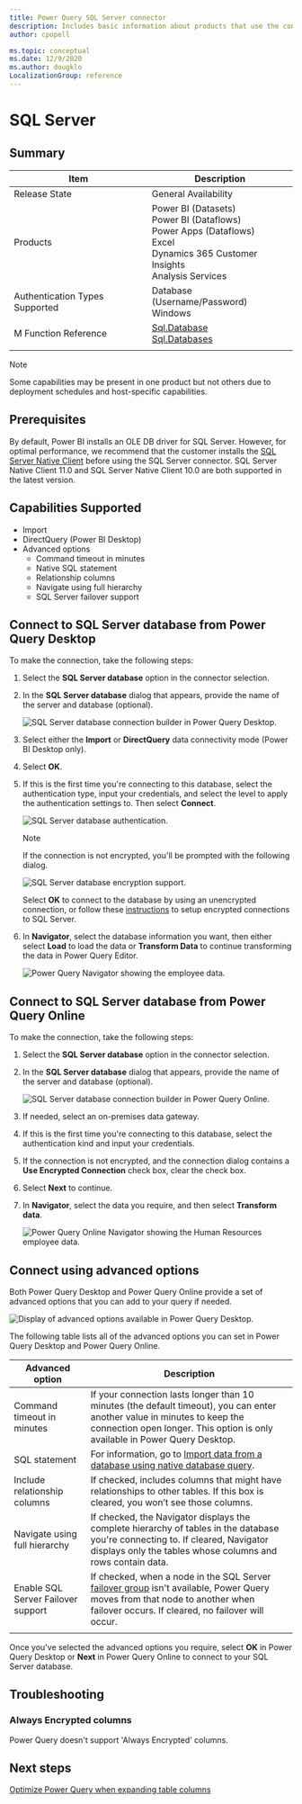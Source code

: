```yaml
---
title: Power Query SQL Server connector
description: Includes basic information about products that use the connector, supported authentication types, prerequisites, and connection instructions.
author: cpopell

ms.topic: conceptual
ms.date: 12/9/2020
ms.author: dougklo
LocalizationGroup: reference
---
```


# SQL Server
 
## Summary
 
| Item | Description |
| ---- | ----------- |
| Release State | General Availability |
| Products | Power BI (Datasets)<br/>Power BI (Dataflows)<br/>Power Apps (Dataflows)<br/>Excel<br/>Dynamics 365 Customer Insights<br/>Analysis Services |
| Authentication Types Supported | Database (Username/Password)<br/>Windows |
| M Function Reference | [Sql.Database](/powerquery-m/sql-database)<br/>[Sql.Databases](/powerquery-m/sql-databases) |
| | |

>[!Note]
> Some capabilities may be present in one product but not others due to deployment schedules and host-specific capabilities.
 
## Prerequisites
By default, Power BI installs an OLE DB driver for SQL Server. However, for optimal performance, we recommend that the customer installs the [SQL Server Native Client](/sql/relational-databases/native-client/applications/installing-sql-server-native-client) before using the SQL Server connector. SQL Server Native Client 11.0 and SQL Server Native Client 10.0 are both supported in the latest version.

 
## Capabilities Supported
* Import
* DirectQuery (Power BI Desktop)
* Advanced options
    * Command timeout in minutes
    * Native SQL statement
    * Relationship columns
    * Navigate using full hierarchy
    * SQL Server failover support
    
## Connect to SQL Server database from Power Query Desktop

To make the connection, take the following steps:
 
1. Select the **SQL Server database** option in the connector selection.
 
2. In the **SQL Server database** dialog that appears, provide the name of the server and database (optional). 

   ![SQL Server database connection builder in Power Query Desktop.](./media/sql-server-database/select-database-desktop.png)

3. Select either the **Import** or **DirectQuery** data connectivity mode (Power BI Desktop only).

4. Select **OK**.

5. If this is the first time you're connecting to this database, select the authentication type, input your credentials, and select the level to apply the authentication settings to. Then select **Connect**.

   ![SQL Server database authentication.](./media/sql-server-database/signin-desktop.png)

   >[!Note]
   > If the connection is not encrypted, you'll be prompted with the following dialog.

   ![SQL Server database encryption support.](../images/EncryptionWarning.png)

    Select **OK** to connect to the database by using an unencrypted connection, or follow these [instructions](/sql/database-engine/configure-windows/enable-encrypted-connections-to-the-database-engine) to setup encrypted connections to SQL Server.

6. In **Navigator**, select the database information you want, then either select **Load** to load the data or **Transform Data** to continue transforming the data in Power Query Editor.

   ![Power Query Navigator showing the employee data.](./media/sql-server-database/navigator-desktop.png)

## Connect to SQL Server database from Power Query Online

To make the connection, take the following steps:
 
1. Select the **SQL Server database** option in the connector selection.
 
2. In the **SQL Server database** dialog that appears, provide the name of the server and database (optional). 

   ![SQL Server database connection builder in Power Query Online.](./media/sql-server-database/select-database-online.png)

3. If needed, select an on-premises data gateway.

4. If this is the first time you're connecting to this database, select the authentication kind and input your credentials.

5. If the connection is not encrypted, and the connection dialog contains a **Use Encrypted Connection** check box, clear the check box.

6. Select **Next** to continue.

7. In **Navigator**, select the data you require, and then select **Transform data**.

   ![Power Query Online Navigator showing the Human Resources employee data.](./media/sql-server-database/navigator-online.png)

## Connect using advanced options

Both Power Query Desktop and Power Query Online provide a set of advanced options that you can add to your query if needed. 

![Display of advanced options available in Power Query Desktop.](./media/sql-server-database/advanced-options.png)

The following table lists all of the advanced options you can set in Power Query Desktop and Power Query Online.

| Advanced option | Description |
| --------------- | ----------- |
| Command timeout in minutes | If your connection lasts longer than 10 minutes (the default timeout), you can enter another value in minutes to keep the connection open longer. This option is only available in Power Query Desktop. |
| SQL statement | For information, go to [Import data from a database using native database query](../native-database-query.md). |
| Include relationship columns | If checked, includes columns that might have relationships to other tables. If this box is cleared, you won’t see those columns. |
| Navigate using full hierarchy | If checked, the Navigator displays the complete hierarchy of tables in the database you're connecting to. If cleared, Navigator displays only the tables whose columns and rows contain data. |
| Enable SQL Server Failover support | If checked, when a node in the SQL Server [failover group](/sql/sql-server/failover-clusters/windows/windows-server-failover-clustering-wsfc-with-sql-server) isn't available, Power Query moves from that node to another when failover occurs. If cleared, no failover will occur. |
| | |

Once you've selected the advanced options you require, select **OK** in Power Query Desktop or **Next** in Power Query Online to connect to your SQL Server database.

## Troubleshooting

### Always Encrypted columns

Power Query doesn't support 'Always Encrypted' columns.

## Next steps

[Optimize Power Query when expanding table columns](../optimize-expanding-table-columns.md)
